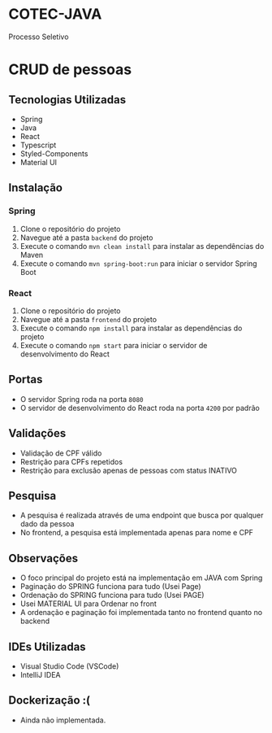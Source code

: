 # COTEC-JAVA
Processo Seletivo

# CRUD de pessoas

## Tecnologias Utilizadas
- Spring
- Java
- React
- Typescript
- Styled-Components
- Material UI

## Instalação
### Spring
1. Clone o repositório do projeto
2. Navegue até a pasta `backend` do projeto
3. Execute o comando `mvn clean install` para instalar as dependências do Maven
4. Execute o comando `mvn spring-boot:run` para iniciar o servidor Spring Boot

### React
1. Clone o repositório do projeto
2. Navegue até a pasta `frontend` do projeto
3. Execute o comando `npm install` para instalar as dependências do projeto
4. Execute o comando `npm start` para iniciar o servidor de desenvolvimento do React

## Portas
- O servidor Spring roda na porta `8080`
- O servidor de desenvolvimento do React roda na porta `4200` por padrão

## Validações
- Validação de CPF válido
- Restrição para CPFs repetidos
- Restrição para exclusão apenas de pessoas com status INATIVO

## Pesquisa
- A pesquisa é realizada através de uma endpoint que busca por qualquer dado da pessoa
- No frontend, a pesquisa está implementada apenas para nome e CPF

## Observações
- O foco principal do projeto está na implementação em JAVA com Spring
- Paginação do SPRING funciona para tudo (Usei Page)
- Ordenação do SPRING funciona para tudo (Usei PAGE)
- Usei MATERIAL UI para Ordenar no front
- A ordenação e paginação foi implementada tanto no frontend quanto no backend

## IDEs Utilizadas
- Visual Studio Code (VSCode)
- IntelliJ IDEA

## Dockerização :(
- Ainda não implementada.
